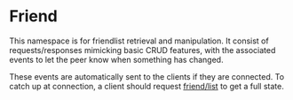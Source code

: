 # Friend

This namespace is for friendlist retrieval and manipulation. It consist of
requests/responses mimicking basic CRUD features, with the associated events
to let the peer know when something has changed.

These events are automatically sent to the clients if they are connected. To
catch up at connection, a client should request [friend/list](#list) to get a full
state.
